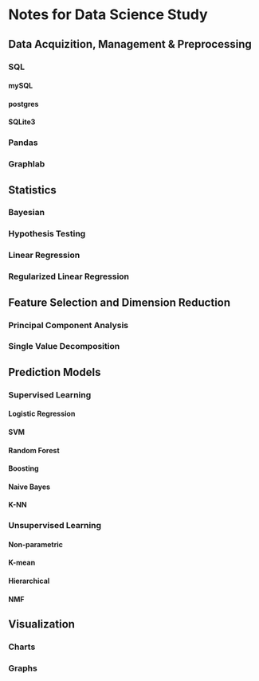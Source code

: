 # Notes for Data Science Study

## Data Acquizition, Management & Preprocessing

### SQL

#### mySQL
#### postgres
#### SQLite3

### Pandas
### Graphlab

## Statistics

### Bayesian
### Hypothesis Testing
### Linear Regression
### Regularized Linear Regression

## Feature Selection and Dimension Reduction
### Principal Component Analysis
### Single Value Decomposition


## Prediction Models

### Supervised Learning

#### Logistic Regression
#### SVM
#### Random Forest
#### Boosting
#### Naive Bayes
#### K-NN

### Unsupervised Learning
#### Non-parametric
#### K-mean
#### Hierarchical
#### NMF


## Visualization
### Charts
### Graphs
